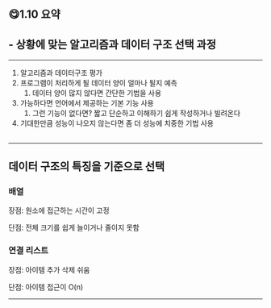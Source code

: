 ## 😋1.10 요약

## - 상황에 맞는 알고리즘과 데이터 구조 선택 과정

---

1. 알고리즘과 데이터구조 평가
2. 프로그램이 처리하게 될 데이터 양이 얼마나 될지 예측
    1. 데이터 양이 많지 않다면 간단한 기법을 사용
3. 가능하다면 언어에서 제공하는 기본 기능 사용
    1. 그런 기능이 없다면? 짧고 단순하고 이해하기 쉽게 작성하거나 빌려온다
4. 기대한만큼 성능이 나오지 않는다면 좀 더 성능에 치중한 기법 사용

## 

---

## 데이터 구조의 특징을 기준으로 선택

### 배열

장점: 원소에 접근하는 시간이 고정

단점: 전체 크기를 쉽게 늘이거나 줄이지 못함

### 연결 리스트

장점: 아이템 추가 삭제 쉬움

단점: 아이템 접근이 O(n)

---
